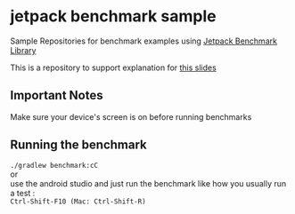 # jetpack benchmark sample
Sample Repositories for benchmark examples using [Jetpack Benchmark Library](https://d.android.com/benchmark)

This is a repository to support explanation for [this slides](https://bit.ly/DroidconAPAC2020JetpackBenchmark)

## Important Notes
Make sure your device's screen is on before running benchmarks

## Running the benchmark
`./gradlew benchmark:cC`\
or\
use the android studio and just run the benchmark like how you usually run a test :\
`Ctrl-Shift-F10 (Mac: Ctrl-Shift-R)`
